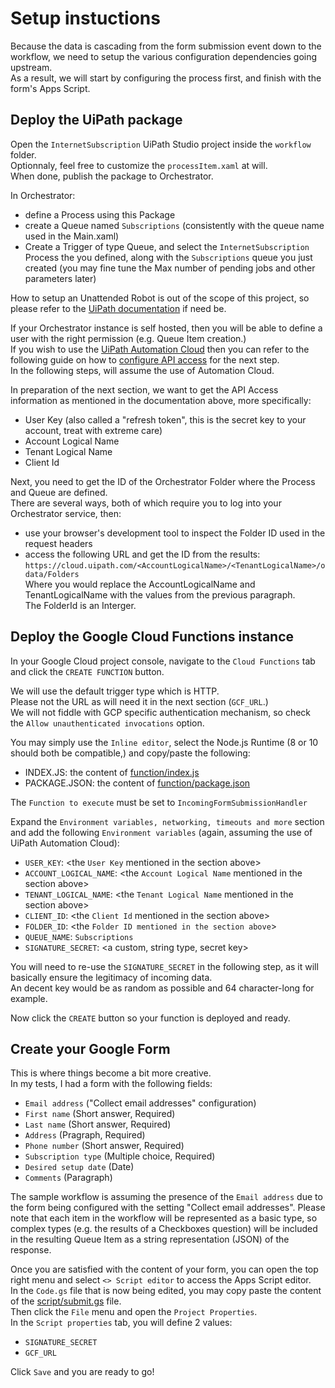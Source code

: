 # Setup instuctions

Because the data is cascading from the form submission event down to the workflow, we need to setup the various configuration dependencies going upstream.  
As a result, we will start by configuring the process first, and finish with the form's Apps Script.

## Deploy the UiPath package

Open the `InternetSubscription` UiPath Studio project inside the `workflow` folder.  
Optionnaly, feel free to customize the `processItem.xaml` at will.  
When done, publish the package to Orchestrator.

In Orchestrator:
* define a Process using this Package
* create a Queue named `Subscriptions` (consistently with the queue name used in the Main.xaml)
* Create a Trigger of type Queue, and select the `InternetSubscription` Process the you defined, along with the `Subscriptions` queue you just created (you may fine tune the Max number of pending jobs and other parameters later)

How to setup an Unattended Robot is out of the scope of this project, so please refer to the [UiPath documentation](https://docs.uipath.com/) if need be.

If your Orchestrator instance is self hosted, then you will be able to define a user with the right permission (e.g. Queue Item creation.)  
If you wish to use the [UiPath Automation Cloud](https://cloud.uipath.com) then you can refer to the following guide on how to [configure API access](https://docs.uipath.com/automation-cloud/docs/about-api-access) for the next step.  
In the following steps, will assume the use of Automation Cloud.

In preparation of the next section, we want to get the API Access information as mentioned in the documentation above, more specifically:
* User Key (also called a "refresh token", this is the secret key to your account, treat with extreme care)
* Account Logical Name
* Tenant Logical Name
* Client Id

Next, you need to get the ID of the Orchestrator Folder where the Process and Queue are defined.  
There are several ways, both of which require you to log into your Orchestrator service, then:
* use your browser's development tool to inspect the Folder ID used in the request headers
* access the following URL and get the ID from the results: `https://cloud.uipath.com/<AccountLogicalName>/<TenantLogicalName>/odata/Folders`  
Where you would replace the AccountLogicalName and TenantLogicalName with the values from the previous paragraph.  
The FolderId is an Interger.

## Deploy the Google Cloud Functions instance

In your Google Cloud project console, navigate to the `Cloud Functions` tab and click the `CREATE FUNCTION` button.

We will use the default trigger type which is HTTP.  
Please not the URL as will need it in the next section (`GCF_URL`.)  
We will not fiddle with GCP specific authentication mechanism, so check the `Allow unauthenticated invocations` option.

You may simply use the `Inline editor`, select the Node.js Runtime (8 or 10 should both be compatible,) and copy/paste the following:
* INDEX.JS: the content of [function/index.js](./function/index.js)
* PACKAGE.JSON: the content of [function/package.json](./function/package.json)

The `Function to execute` must be set to `IncomingFormSubmissionHandler`

Expand the `Environment variables, networking, timeouts and more` section and add the following `Environment variables` (again, assuming the use of UiPath Automation Cloud):
* `USER_KEY`: <the `User Key` mentioned in the section above>
* `ACCOUNT_LOGICAL_NAME`: <the `Account Logical Name` mentioned in the section above>
* `TENANT_LOGICAL_NAME`: <the `Tenant Logical Name` mentioned in the section above>
* `CLIENT_ID`: <the `Client Id` mentioned in the section above>
* `FOLDER_ID`: <the `Folder ID mentioned in the section above`>
* `QUEUE_NAME`: `Subscriptions`
* `SIGNATURE_SECRET`: <a custom, string type, secret key>

You will need to re-use the `SIGNATURE_SECRET` in the following step, as it will basically ensure the legitimacy of incoming data.  
An decent key would be as random as possible and 64 character-long for example.

Now click the `CREATE` button so your function is deployed and ready.

## Create your Google Form

This is where things become a bit more creative.  
In my tests, I had a form with the following fields:
* `Email address` ("Collect email addresses" configuration)
* `First name` (Short answer, Required)
* `Last name` (Short answer, Required)
* `Address` (Pragraph, Required)
* `Phone number` (Short answer, Required)
* `Subscription type` (Multiple choice, Required)
* `Desired setup date` (Date)
* `Comments` (Paragraph)

The sample workflow is assuming the presence of the `Email address` due to the form being configured with the setting "Collect email addresses".
Please note that each item in the workflow will be represented as a basic type, so complex types (e.g. the results of a Checkboxes question) will be included in the resulting Queue Item as a string representation (JSON) of the response.

Once you are satisfied with the content of your form, you can open the top right menu and select `<> Script editor` to access the Apps Script editor.  
In the `Code.gs` file that is now being edited, you may copy paste the content of the [script/submit.gs](./script/submit.gs) file.  
Then click the `File` menu and open the `Project Properties`.  
In the `Script properties` tab, you will define 2 values:
* `SIGNATURE_SECRET`
* `GCF_URL`

Click `Save` and you are ready to go!